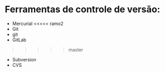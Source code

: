 # Ferramentas de controle de versão:
* Mercurial
<<<<< ramo2
* Git
* git
* GitLab
>>>>> master
* Subversion
* CVS
